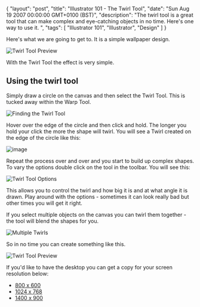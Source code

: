 {
  "layout": "post",
  "title": "Illustrator 101 - The Twirl Tool",
  "date": "Sun Aug 19 2007 00:00:00 GMT+0100 (BST)",
  "description": "The twirl tool is a great tool that can make complex and eye-catching objects in no time. Here's one way to use it. ",
  "tags": [
    "Illustrator 101",
    "Illustrator",
    "Design"
  ]
}

Here's what we are going to get to. It is a simple wallpaper design.

![Twirl Tool Preview][1] 

With the Twirl Tool the effect is very simple. 

## Using the twirl tool

Simply draw a circle on the canvas and then select the Twirl Tool. This is tucked away within the Warp Tool. 

![Finding the Twirl Tool][2] 

Hover over the edge of the circle and then click and hold. The longer you hold your click the more the shape will twirl. You will see a Twirl created on the edge of the circle like this:

![image][3] 

Repeat the process over and over and you start to build up complex shapes. To vary the options double click on the tool in the toolbar. You will see this:

![Twirl Tool Options][4] 

This allows you to control the twirl and how big it is and at what angle it is drawn. Play around with the options - sometimes it can look really bad but other times you will get it right.

If you select multiple objects on the canvas you can twirl them together - the tool will blend the shapes for you. 

![Multiple Twirls][5] 

So in no time you can create something like this.

![Twirl Tool Preview][1] 

If you'd like to have the desktop you can get a copy for your screen resolution below:

* [800 x 600][6]
* [1024 x 768][7]
* [1400 x 900][8]

 [1]: http://shapeshed.com/images/articles/swirl_preview_500.png 
 [2]: http://shapeshed.com/images/articles/warp_tool.jpg 
 [3]: http://shapeshed.com/images/articles/warp_and_circle.jpg
 [4]: http://shapeshed.com/images/articles/twirl_tool_options.jpg 
 [5]: http://shapeshed.com/images/articles/multiple_twirl_shapes.jpg 
 [6]: http://cdn.shapeshed.com/downloads/twirl_wallpaper/800x600.png
 [7]: http://cdn.shapeshed.com/downloads/twirl_wallpaper/1024x768.png
 [8]: http://cdn.shapeshed.com/downloads/twirl_wallpaper/1400x900.png
